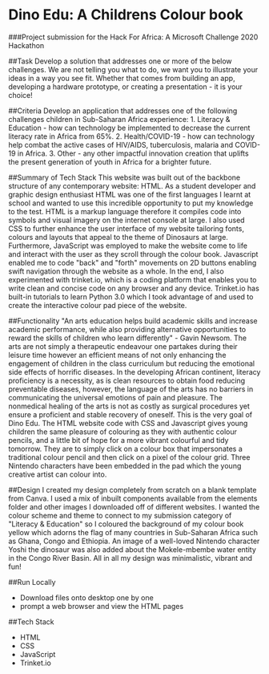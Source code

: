 # Dino Edu: A Childrens Colour book

###Project submission for the Hack For Africa: A Microsoft Challenge 2020 Hackathon 

##Task
Develop a solution that addresses one or more of the below challenges. We are not telling you what to do, we want you to illustrate your ideas in a way you see fit. Whether that comes from building an app, developing a hardware prototype, or creating a presentation - it is your choice!

##Criteria
Develop an application that addresses one of the following challenges children in Sub-Saharan Africa experience: 
      1. Literacy & Education - how can technology be implemented to decrease the current literacy rate in Africa from 65%.
      2. Health/COVID-19 - how can technology help combat the active cases of HIV/AIDS, tuberculosis, malaria and COVID-19 in Africa. 
      3. Other - any other impactful innovation creation that uplifts the present generation of youth in Africa for a brighter future. 
 
##Summary of Tech Stack
This website was built out of the backbone structure of any contemporary website: HTML. As a student developer and graphic design enthusiast HTML was one of the first languages I learnt at school and wanted to use this incredible opportunity to put my knowledge to the test. HTML is a markup language therefore it compiles code into symbols and visual imagery on the internet console at large. I also used CSS to further enhance the user interface of my website tailoring fonts, colours and layouts that appeal to the theme of Dinosaurs at large. Furthermore, JavaScript was employed to make the website come to life and interact with the user as they scroll through the colour book. Javascript enabled me to code "back" and "forth" movements on 2D buttons enabling swift navigation through the website as a whole. In the end, I also experimented with trinket.io, which is a coding platform that enables you to write clean and concise code on any browser and any device. Trinket.io has built-in tutorials to learn Python 3.0 which I took advantage of and used to create the interactive colour pad piece of the website. 

##Functionality
"An arts education helps build academic skills and increase academic performance, while also providing alternative opportunities to reward the skills of children who learn differently" - Gavin Newsom. The arts are not simply a therapeutic endeavour one partakes during their leisure time however an efficient means of not only enhancing the engagement of children in the class curriculum but reducing the emotional side effects of horrific diseases. In the developing African continent, literacy proficiency is a necessity, as is clean resources to obtain food reducing preventable diseases, however, the language of the arts has no barriers in communicating the universal emotions of pain and pleasure. The nonmedical healing of the arts is not as costly as surgical procedures yet ensure a proficient and stable recovery of oneself. This is the very goal of Dino Edu. The HTML website code with CSS and Javascript gives young children the same pleasure of colouring as they with authentic colour pencils, and a little bit of hope for a more vibrant colourful and tidy tomorrow. They are to simply click on a colour box that impersonates a traditional colour pencil and then click on a pixel of the colour grid. Three Nintendo characters have been embedded in the pad which the young creative artist can colour into. 

##Design
I created my design completely from scratch on a blank template from Canva. I used a mix of inbuilt components available from the elements folder and other images I downloaded off of different websites. I wanted the colour scheme and theme to connect to my submission category of "Literacy & Education" so I coloured the background of my colour book yellow which adorns the flag of many countries in Sub-Saharan Africa such as Ghana, Congo and Ethiopia. An image of a well-loved Nintendo character Yoshi the dinosaur was also added about the Mokele-mbembe water entity in the Congo River Basin. All in all my design was minimalistic, vibrant and fun!

##Run Locally
- Download files onto desktop one by one
- prompt a web browser and view the HTML pages

##Tech Stack
- HTML
- CSS
- JavaScript
- Trinket.io
